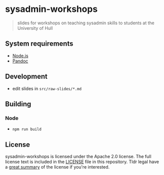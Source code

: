 # sysadmin-workshops

> slides for workshops on teaching sysadmin skills to students at the University of Hull

## System requirements

- [Node.js](https://nodejs.org/en/)
- [Pandoc](https://github.com/jgm/pandoc)

## Development

- edit slides in `src/raw-slides/*.md`

## Building

### Node

- `npm run build`

## License

sysadmin-workshops is licensed under the Apache 2.0 license. The full license text is included in the [LICENSE](LICENSE.md) file in this repository. Tldr legal have a [great summary](https://tldrlegal.com/license/apache-license-2.0-(apache-2.0)) of the license if you're interested.
